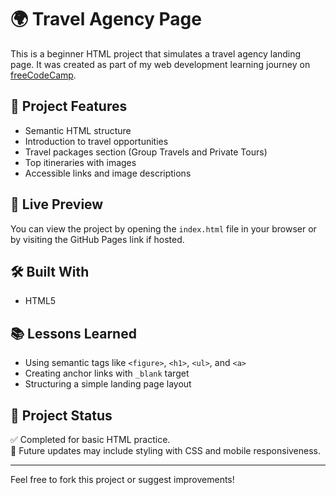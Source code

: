 # 🌍 Travel Agency Page

This is a beginner HTML project that simulates a travel agency landing page. It was created as part of my web development learning journey on [freeCodeCamp](https://www.freecodecamp.org).

## 🧳 Project Features

- Semantic HTML structure
- Introduction to travel opportunities
- Travel packages section (Group Travels and Private Tours)
- Top itineraries with images
- Accessible links and image descriptions

## 🔗 Live Preview

You can view the project by opening the `index.html` file in your browser or by visiting the GitHub Pages link if hosted.

## 🛠️ Built With

- HTML5

## 📚 Lessons Learned

- Using semantic tags like `<figure>`, `<h1>`, `<ul>`, and `<a>`
- Creating anchor links with `_blank` target
- Structuring a simple landing page layout

## 📁 Project Status

✅ Completed for basic HTML practice.  
🚧 Future updates may include styling with CSS and mobile responsiveness.

---

Feel free to fork this project or suggest improvements!

